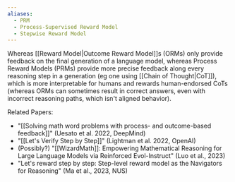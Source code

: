```yaml
---
aliases:
  - PRM
  - Process-Supervised Reward Model
  - Stepwise Reward Model
---
```

Whereas [[Reward Model|Outcome Reward Model]]s (ORMs) only provide feedback on the final generation of a language model, whereas Process Reward Models (PRMs) provide more precise feedback along every reasoning step in a generation (eg one using [[Chain of Thought|CoT]]), which is more interpretable for humans and rewards human-endorsed CoTs (whereas ORMs can sometimes result in correct answers, even with incorrect reasoning paths, which isn't aligned behavior).

Related Papers: 
- "[[Solving math word problems with process- and outcome-based feedback]]" (Uesato et al. 2022, DeepMind)
- "[[Let's Verify Step by Step]]" (Lightman et al. 2022, OpenAI)
- (Possibly?) "[[WizardMath]]: Empowering Mathematical Reasoning for Large Language Models via Reinforced Evol-Instruct" (Luo et al., 2023)
- "Let's reward step by step: Step-level reward model as the Navigators for Reasoning" (Ma et al., 2023, NUS)

